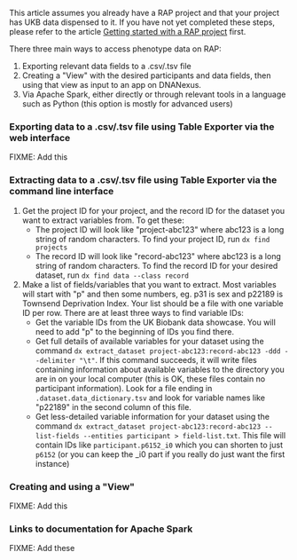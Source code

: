 This article assumes you already have a RAP project and that your project has UKB data dispensed to it. If you have not yet completed these steps, please refer to the article [Getting started with a RAP project](02-Getting-started-with-a-RAP-project.md) first.

There three main ways to access phenotype data on RAP:
1. Exporting relevant data fields to a .csv/.tsv file
2. Creating a "View" with the desired participants and data fields, then using that view as input to an app on DNANexus.
3. Via Apache Spark, either directly or through relevant tools in a language such as Python (this option is mostly for advanced users)

### Exporting data to a .csv/.tsv file using Table Exporter via the web interface
FIXME: Add this

### Extracting data to a .csv/.tsv file using Table Exporter via the command line interface

1. Get the project ID for your project, and the record ID for the dataset you want to extract variables from. To get these:
   * The project ID will look like "project-abc123" where abc123 is a long string of random characters. To find your project ID, run `dx find projects`
   * The record ID will look like "record-abc123" where abc123 is a long string of random characters. To find the record ID for your desired dataset, run `dx find data --class record`
2. Make a list of fields/variables that you want to extract. Most variables will start with "p" and then some numbers, eg. p31 is sex and p22189 is Townsend Deprivation Index. Your list should be a file with one variable ID per row. There are at least three ways to find variable IDs:
   * Get the variable IDs from the UK Biobank data showcase. You will need to add "p" to the beginning of IDs you find there.
   * Get full details of available variables for your dataset using the command `dx extract_dataset project-abc123:record-abc123 -ddd --delimiter "\t"`. If this command succeeds, it will write files containing information about available variables to the directory you are in on your local computer (this is OK, these files contain no participant information). Look for a file ending in `.dataset.data_dictionary.tsv` and look for variable names like "p22189" in the second column of this file.
   * Get less-detailed variable information for your dataset using the command `dx extract_dataset project-abc123:record-abc123 --list-fields --entities participant > field-list.txt`. This file will contain IDs like `participant.p6152_i0` which you can shorten to just `p6152` (or you can keep the _i0 part if you really do just want the first instance)

### Creating and using a "View"
FIXME: Add this

### Links to documentation for Apache Spark
FIXME: Add these

